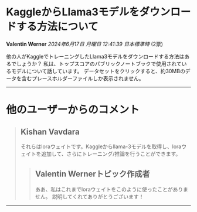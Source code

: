 # KaggleからLlama3モデルをダウンロードする方法について

**Valentin Werner** *2024年6月17日 月曜日 12:41:39 日本標準時* (2票)

他の人がKaggleでトレーニングしたLlama3モデルをダウンロードする方法はあるでしょうか？ 私は、トップスコアのパブリックノートブックで使用されているモデルについて話しています。 データセットをクリックすると、約30MBのデータを含むプレースホルダーファイルしか表示されません。

---
# 他のユーザーからのコメント
> ## Kishan Vavdara
> 
> それらはloraウェイトです。Kaggleからllama-3モデルを取得し、loraウェイトを追加して、さらにトレーニング/推論を行うことができます。
> 
> 
> 
> > ## Valentin Wernerトピック作成者
> > 
> > ああ、私はこれまでloraウェイトをこのように使ったことがありません。 説明してくれてありがとうございます！
> > 
> > 
> > 
--- 

